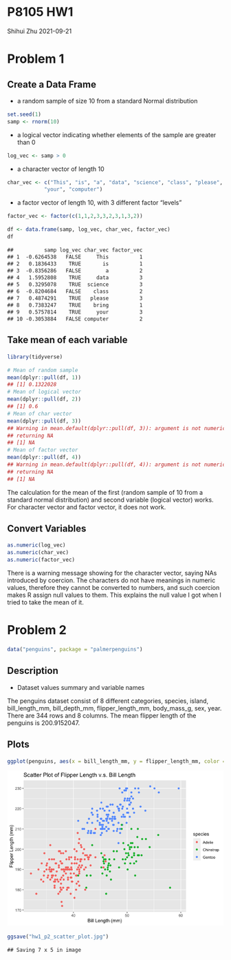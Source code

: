 P8105 HW1
================
Shihui Zhu
2021-09-21

# Problem 1

## Create a Data Frame

-   a random sample of size 10 from a standard Normal distribution

``` r
set.seed(1)
samp <- rnorm(10)
```

-   a logical vector indicating whether elements of the sample are
    greater than 0

``` r
log_vec <- samp > 0
```

-   a character vector of length 10

``` r
char_vec <- c("This", "is", "a", "data", "science", "class", "please", "bring", 
            "your", "computer")
```

-   a factor vector of length 10, with 3 different factor “levels”

``` r
factor_vec <- factor(c(1,1,2,3,3,2,3,1,3,2))
```

``` r
df <- data.frame(samp, log_vec, char_vec, factor_vec)
df
```

    ##          samp log_vec char_vec factor_vec
    ## 1  -0.6264538   FALSE     This          1
    ## 2   0.1836433    TRUE       is          1
    ## 3  -0.8356286   FALSE        a          2
    ## 4   1.5952808    TRUE     data          3
    ## 5   0.3295078    TRUE  science          3
    ## 6  -0.8204684   FALSE    class          2
    ## 7   0.4874291    TRUE   please          3
    ## 8   0.7383247    TRUE    bring          1
    ## 9   0.5757814    TRUE     your          3
    ## 10 -0.3053884   FALSE computer          2

## Take mean of each variable

``` r
library(tidyverse)
```

``` r
# Mean of random sample
mean(dplyr::pull(df, 1))
## [1] 0.1322028
# Mean of logical vector
mean(dplyr::pull(df, 2))
## [1] 0.6
# Mean of char vector
mean(dplyr::pull(df, 3))
## Warning in mean.default(dplyr::pull(df, 3)): argument is not numeric or logical:
## returning NA
## [1] NA
# Mean of factor vector
mean(dplyr::pull(df, 4))
## Warning in mean.default(dplyr::pull(df, 4)): argument is not numeric or logical:
## returning NA
## [1] NA
```

The calculation for the mean of the first (random sample of 10 from a
standard normal distribution) and second variable (logical vector)
works. For character vector and factor vector, it does not work.

## Convert Variables

``` r
as.numeric(log_vec)
as.numeric(char_vec)
as.numeric(factor_vec)
```

There is a warning message showing for the character vector, saying NAs
introduced by coercion. The characters do not have meanings in numeric
values, therefore they cannot be converted to numbers, and such coercion
makes R assign null values to them. This explains the null value I got
when I tried to take the mean of it.

# Problem 2

``` r
data("penguins", package = "palmerpenguins")
```

## Description

-   Dataset values summary and variable names

The penguins dataset consist of 8 different categories, species, island,
bill\_length\_mm, bill\_depth\_mm, flipper\_length\_mm, body\_mass\_g,
sex, year. There are 344 rows and 8 columns. The mean flipper length of
the penguins is 200.9152047.

## Plots

``` r
ggplot(penguins, aes(x = bill_length_mm, y = flipper_length_mm, color = species)) + geom_point() + xlab("Bill Length (mm)") + ylab("Flipper Length (mm)") + ggtitle("Scatter Plot of Flipper Length v.s. Bill Length")
```

![](p8105_hw1_sz3029_files/figure-gfm/plot-1.png)<!-- -->

``` r
ggsave("hw1_p2_scatter_plot.jpg")
```

    ## Saving 7 x 5 in image
